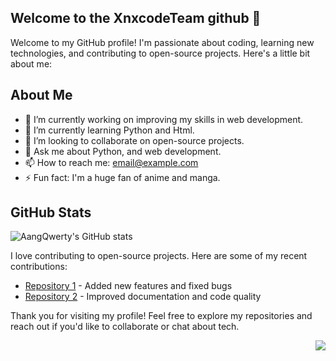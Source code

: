 ## Welcome to the XnxcodeTeam github 👋
Welcome to my GitHub profile! I'm passionate about coding, learning new technologies, and contributing to open-source projects. Here's a little bit about me:

## About Me

- 🔭 I’m currently working on improving my skills in web development.
- 🌱 I’m currently learning Python and Html.
- 👯 I’m looking to collaborate on open-source projects.
- 💬 Ask me about Python, and web development.
- 📫 How to reach me: [email@example.com](mailto:email@ang.skizofrenia.com)
- ⚡ Fun fact: I'm a huge fan of anime and manga.

## GitHub Stats

![AangQwerty's GitHub stats](https://github-readme-stats.vercel.app/api?username=AangQwerty&show_icons=true&theme=radical)


I love contributing to open-source projects. Here are some of my recent contributions:

- [Repository 1](https://github.com/otheruser/repository1) - Added new features and fixed bugs
- [Repository 2](https://github.com/anotheruser/repository2) - Improved documentation and code quality

Thank you for visiting my profile! Feel free to explore my repositories and reach out if you'd like to collaborate or chat about tech.

<img align="right" src="https://media4.giphy.com/media/N5yFyURQlHTh3NUxn2/giphy.gif?cid=6c09b95283jn4mhdaqt3h89ieums63y98aauom7xlqm10726&ep=v1_internal_gif_by_id&rid=giphy.gif&ct=g"><br/>

